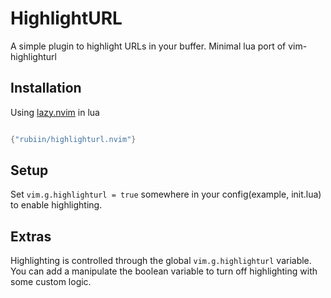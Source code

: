 # HighlightURL

A simple plugin to highlight URLs in your buffer.
Minimal lua port of vim-highlighturl


## Installation

Using [lazy.nvim](https://github.com/folke/lazy.nvim) in lua

```lua

{"rubiin/highlighturl.nvim"}

```

## Setup
Set `vim.g.highlighturl = true` somewhere in your config(example, init.lua) to enable highlighting.


## Extras
Highlighting is controlled through the global `vim.g.highlighturl` variable.
You can add a manipulate the boolean variable to turn off highlighting with some
custom logic.
